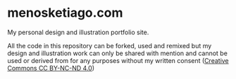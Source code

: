 # menosketiago.com

My personal design and illustration portfolio site.

All the code in this repository can be forked, used and remixed but my design and illustration work can only be shared with mention and cannot be used or derived from for any purposes without my written consent ([Creative Commons CC BY-NC-ND 4.0](https://creativecommons.org/licenses/by-nc-nd/4.0/))
